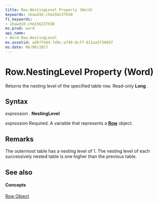 ```yaml
---
title: Row.NestingLevel Property (Word)
keywords: vbawd10.chm156237930
f1_keywords:
- vbawd10.chm156237930
ms.prod: word
api_name:
- Word.Row.NestingLevel
ms.assetid: ad67f444-7d9c-a749-0cff-811aa5f30697
ms.date: 06/08/2017
---
```



# Row.NestingLevel Property (Word)

Returns the nesting level of the specified table row. Read-only  **Long** .


## Syntax

 _expression_ . **NestingLevel**

 _expression_ Required. A variable that represents a **[Row](row-object-word.md)** object.


## Remarks

The outermost table has a nesting level of 1. The nesting level of each successively nested table is one higher than the previous table.


## See also


#### Concepts


[Row Object](row-object-word.md)


